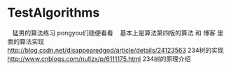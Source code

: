 # TestAlgorithms
    猛男的算法练习 pongyou们随便看看 
    基本上是算法第四版的算法 和 博客 里面的算法实现 
    
 http://blog.csdn.net/disappearedgod/article/details/24123563 234树的实现</br>
 http://www.cnblogs.com/nullzx/p/6111175.html 234树的原理介绍</br>
        
